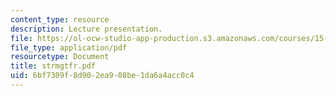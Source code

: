 ```yaml
---
content_type: resource
description: Lecture presentation.
file: https://ol-ocw-studio-app-production.s3.amazonaws.com/courses/15-902-strategic-management-i-fall-2006/6bf7309f8d902ea908be1da6a4acc0c4_strmgtfr.pdf
file_type: application/pdf
resourcetype: Document
title: strmgtfr.pdf
uid: 6bf7309f-8d90-2ea9-08be-1da6a4acc0c4
---
```

